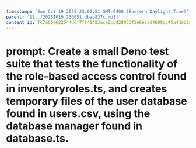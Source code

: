 ```yaml
---
timestamp: 'Sun Oct 19 2025 23:00:51 GMT-0400 (Eastern Daylight Time)'
parent: '[[../20251019_230051.dbeb837c.md]]'
content_id: fc7a66e622544d6f7ff41483aca2cc428053f3e6ecad4609cc45a4deb2aa9411
---
```


# prompt: Create a small Deno test suite that tests the functionality of the role-based access control found in inventoryroles.ts, and creates temporary files of the user database found in users.csv, using the database manager found in database.ts.
